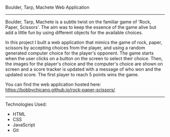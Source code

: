 Boulder, Tarp, Machete Web Application

---

Boulder, Tarp, Machete is a subtle twist on the familiar game of 'Rock, Paper, Scissors'. The aim was to keep the essence of the game alive but add a little fun by using different objects for the available choices.

In this project I built a web application that mimics the game of rock, paper, scissors by accepting choices from the player, and using a random generated computer choice for the player's opponent. The game starts when the user clicks on a button on the screen to select their choice. Then, the images for the player's choice and the computer's choice are shown on screen and a score tracker is updated with a message of who won and the updated score. The first player to reach 5 points wins the game.

You can find the web application hosted here: https://bobbychicano.github.io/rock-paper-scissors/

---

Technologies Used:
  - HTML
  - CSS
  - JavaScript
  - Git

